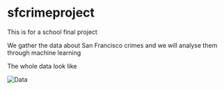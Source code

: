 # sfcrimeproject
This is for a school final project

We gather the data about San Francisco crimes and we will analyse them through machine learning

The whole data look like

![Data](https://github.com/vyolovski/sfcrimeproject/blob/master/dataviz%20final/original.png)
